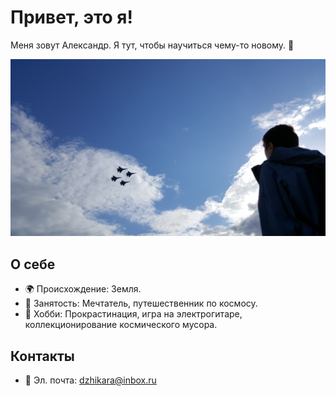 # Привет, это я!

Меня зовут Александр. Я тут, чтобы научиться чему-то новому. 🚀

![Это я смотрю наверх](photo.jpg)

## О себе

- 🌍 Происхождение: Земля.
- 🚀 Занятость: Мечтатель, путешественник по космосу.
- 🎸 Хобби: Прокрастинация, игра на электрогитаре, коллекционирование космического мусора.

## Контакты

- 📧 Эл. почта: dzhikara@inbox.ru